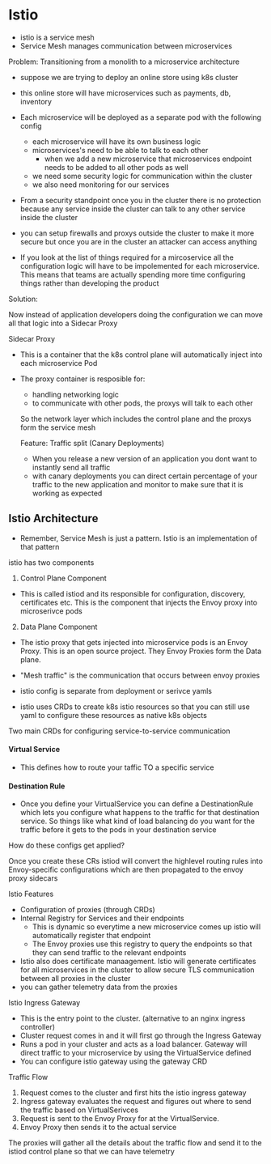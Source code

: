 # Istio
- istio is a service mesh
- Service Mesh manages communication between microservices

Problem: Transitioning from a monolith to a microservice architecture
- suppose we are trying to deploy an online store using k8s cluster
- this online store will have microservices such as payments, db, inventory
- Each microservice will be deployed as a separate pod with the following config
    - each microservice will have its own business logic
    - microservices's need to be able to talk to each other
      - when we add a new microservice that microservices endpoint needs to be added to all other pods as well
    - we need some security logic for communication within the cluster
    - we also need monitoring for our services

- From a security standpoint once you in the cluster there is no protection because any service inside the cluster can talk to any other service inside the cluster
- you can setup firewalls and proxys outside the cluster to make it more secure but once you are in the cluster an attacker can access anything

- If you look at the list of things required for a mircoservice all the configuration logic will have to be impolemented for each microservice. This means that teams are actually spending more time configuring things rather than developing the product


Solution: 

Now instead of application developers doing the configuration we can move all that logic into a Sidecar Proxy

Sidecar Proxy
- This is a container that the k8s control plane will automatically inject into each microservice Pod
- The proxy container is resposible for:
  - handling networking logic
  - to communicate with other pods, the proxys will talk to each other

  So the network layer which includes the control plane and the proxys form the service mesh

  Feature: Traffic split (Canary Deployments)
  - When you release a new version of an application you dont want to instantly send all traffic
  - with canary deployments you can direct certain percentage of your traffic to the new application and monitor to make sure that it is working as expected


## Istio Architecture

- Remember, Service Mesh is just a pattern. Istio is an implementation of that pattern

istio has two components
1. Control Plane Component
- This is called istiod and its responsible for configuration, discovery, certificates etc. This is the component that injects the Envoy proxy into microserivce pods

2. Data Plane Component
- The istio proxy that gets injected into microservice pods is an Envoy Proxy. This is an open source project. They Envoy Proxies form the Data plane. 
- "Mesh traffic" is the communication that occurs between envoy proxies

- istio config is separate from deployment or serivce yamls
- istio uses CRDs to create k8s istio resources so that you can still use yaml to configure these resources as native k8s objects

Two main CRDs for configuring service-to-service communication

#### Virtual Service
- This defines how to route your taffic TO a specific service

#### Destination Rule
- Once you define your VirtualService you can define a DestinationRule which lets you configure what happens to the traffic for that destination service. So things like what kind of load balancing do you want for the traffic before it gets to the pods in your destination service

How do these configs get applied?

Once you create these CRs istiod will convert the highlevel routing rules into Envoy-specific configurations which are then propagated to the envoy proxy sidecars


Istio Features
- Configuration of proxies (through CRDs)
- Internal Registry for Services and their endpoints
  - This is dynamic so everytime a new microservice comes up istio will automatically register that endpoint
  - The Envoy proxies use this registry to query the endpoints so that they can send traffic to the relevant endpoints
- Istio also does certificate manaagement. Istio will generate certificates for all microservices in the cluster to allow secure TLS communication between all proxies in the cluster
- you can gather telemetry data from the proxies

Istio Ingress Gateway
- This is the entry point to the cluster. (alternative to an nginx ingress controller) 
- Cluster request comes in and it will first go through the Ingress Gateway
- Runs a pod in your cluster and acts as a load balancer. Gateway will direct traffic to your microservice by using the VirtualService defined
- You can configure istio gateway using the gateway CRD

Traffic Flow
1. Request comes to the cluster and first hits the istio ingress gateway
2. Ingress gateway evaluates the request and figures out where to send the traffic based on VirtualSerivces
3. Request is sent to the Envoy Proxy for at the VirtualService. 
4. Envoy Proxy then sends it to the actual service

The proxies will gather all the details about the traffic flow and send it to the istiod control plane so that we can have telemetry